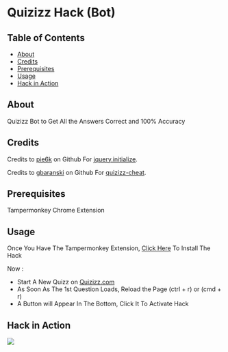 # Quizizz Hack (Bot)

## Table of Contents

- [About](#about)
- [Credits](#credits)
- [Prerequisites](#pre)
- [Usage](#usage)
- [Hack in Action](#inAction)

<h2 id="about">About</h2>

Quizizz Bot to Get All the Answers Correct and 100% Accuracy

<h2 id="credits">Credits</h2>

Credits to [pie6k](https://github.com/pie6k/) on Github For [jquery.initialize](https://github.com/pie6k/jquery.initialize).

Credits to [gbaranski](https://github.com/gbaranski/) on Github For [quizizz-cheat](https://github.com/gbaranski/quizizz-cheat).

<h2 id="pre">Prerequisites</h2>

Tampermonkey Chrome Extension

<h2 id="usage">Usage</h2>

Once You Have The Tampermonkey Extension, [Click Here](https://github.com/Binary-Bytes/Quizizz-Hack/raw/master/Quizizz-Hack.user.js) To Install The Hack

Now :

- Start A New Quizz on [Quizizz.com](https://quizizz.com/)
- As Soon As The 1st Question Loads, Reload the Page (ctrl + r) or (cmd + r)
- A Button will Appear In The Bottom, Click It To Activate Hack

<h2 id="inAction">Hack in Action</h2>

<img src="Hack-in-Action.mp4">